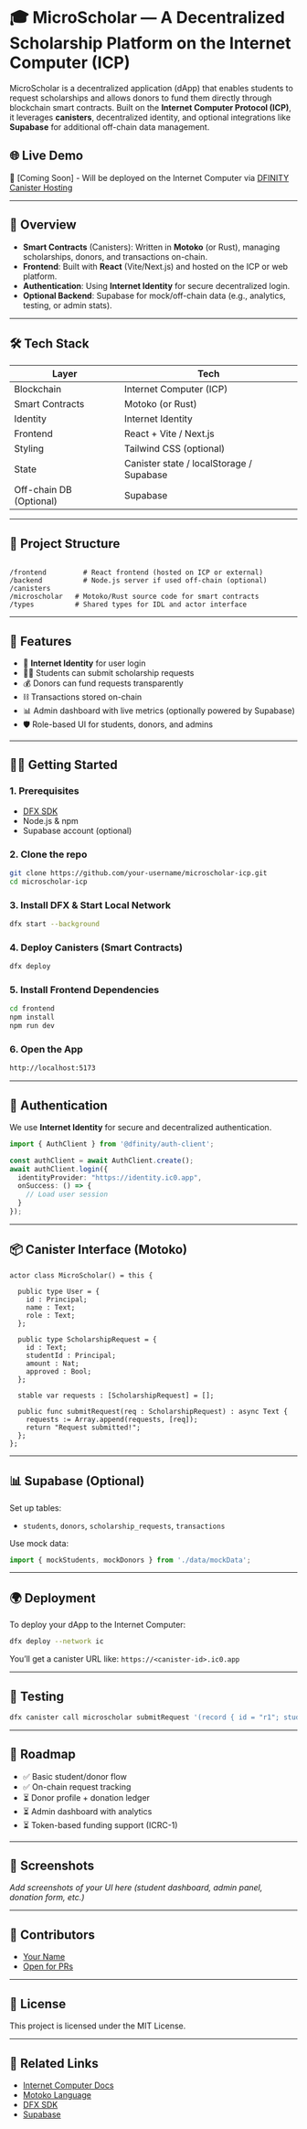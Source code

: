 
# 🎓 MicroScholar — A Decentralized Scholarship Platform on the Internet Computer (ICP)

MicroScholar is a decentralized application (dApp) that enables students to request scholarships and allows donors to fund them directly through blockchain smart contracts. Built on the **Internet Computer Protocol (ICP)**, it leverages **canisters**, decentralized identity, and optional integrations like **Supabase** for additional off-chain data management.



## 🌐 Live Demo

🧪 [Coming Soon] - Will be deployed on the Internet Computer via [DFINITY Canister Hosting](https://internetcomputer.org)

---

## 🧠 Overview

- **Smart Contracts** (Canisters): Written in **Motoko** (or Rust), managing scholarships, donors, and transactions on-chain.
- **Frontend**: Built with **React** (Vite/Next.js) and hosted on the ICP or web platform.
- **Authentication**: Using **Internet Identity** for secure decentralized login.
- **Optional Backend**: Supabase for mock/off-chain data (e.g., analytics, testing, or admin stats).

---

## 🛠️ Tech Stack

| Layer       | Tech                                      |
|------------ |-------------------------------------------|
| Blockchain  | Internet Computer (ICP)                   |
| Smart Contracts | Motoko (or Rust)                     |
| Identity    | Internet Identity                         |
| Frontend    | React + Vite / Next.js                    |
| Styling     | Tailwind CSS (optional)                   |
| State       | Canister state / localStorage / Supabase |
| Off-chain DB (Optional) | Supabase                      |

---

## 📁 Project Structure

```

/frontend         # React frontend (hosted on ICP or external)
/backend          # Node.js server if used off-chain (optional)
/canisters
/microscholar   # Motoko/Rust source code for smart contracts
/types          # Shared types for IDL and actor interface

````

---

## 🚀 Features

- 🔐 **Internet Identity** for user login
- 🧑‍🎓 Students can submit scholarship requests
- 💰 Donors can fund requests transparently
- ⛓️ Transactions stored on-chain
- 📊 Admin dashboard with live metrics (optionally powered by Supabase)
- 🛡️ Role-based UI for students, donors, and admins

---

## 🧑‍💻 Getting Started

### 1. Prerequisites

- [DFX SDK](https://smartcontracts.org/docs/quickstart/quickstart.html)
- Node.js & npm
- Supabase account (optional)

### 2. Clone the repo

```bash
git clone https://github.com/your-username/microscholar-icp.git
cd microscholar-icp
````

### 3. Install DFX & Start Local Network

```bash
dfx start --background
```

### 4. Deploy Canisters (Smart Contracts)

```bash
dfx deploy
```

### 5. Install Frontend Dependencies

```bash
cd frontend
npm install
npm run dev
```

### 6. Open the App

```bash
http://localhost:5173
```

---

## 🔐 Authentication

We use **Internet Identity** for secure and decentralized authentication.

```ts
import { AuthClient } from '@dfinity/auth-client';

const authClient = await AuthClient.create();
await authClient.login({
  identityProvider: "https://identity.ic0.app",
  onSuccess: () => {
    // Load user session
  }
});
```

---

## 📦 Canister Interface (Motoko)

```motoko
actor class MicroScholar() = this {

  public type User = {
    id : Principal;
    name : Text;
    role : Text;
  };

  public type ScholarshipRequest = {
    id : Text;
    studentId : Principal;
    amount : Nat;
    approved : Bool;
  };

  stable var requests : [ScholarshipRequest] = [];

  public func submitRequest(req : ScholarshipRequest) : async Text {
    requests := Array.append(requests, [req]);
    return "Request submitted!";
  };
};
```

---

## 📊 Supabase (Optional)

Set up tables:

* `students`, `donors`, `scholarship_requests`, `transactions`

Use mock data:

```ts
import { mockStudents, mockDonors } from './data/mockData';
```

---

## 🌍 Deployment

To deploy your dApp to the Internet Computer:

```bash
dfx deploy --network ic
```

You’ll get a canister URL like:
`https://<canister-id>.ic0.app`

---

## 🧪 Testing

```bash
dfx canister call microscholar submitRequest '(record { id = "r1"; studentId = principal "aaaaa-aa"; amount = 1000; approved = false })'
```

---

## 🧠 Roadmap

* ✅ Basic student/donor flow
* ✅ On-chain request tracking
* ⏳ Donor profile + donation ledger
* ⏳ Admin dashboard with analytics
* ⏳ Token-based funding support (ICRC-1)

---

## 📸 Screenshots

*Add screenshots of your UI here (student dashboard, admin panel, donation form, etc.)*

---

## 👥 Contributors

* [Your Name](https://github.com/your-username)
* [Open for PRs](https://github.com/your-username/microscholar-icp)

---

## 📜 License

This project is licensed under the MIT License.

---

## 🔗 Related Links

* [Internet Computer Docs](https://internetcomputer.org/docs/)
* [Motoko Language](https://github.com/dfinity/motoko)
* [DFX SDK](https://smartcontracts.org/docs/developers-guide/cli-reference/dfx.html)
* [Supabase](https://supabase.io)


